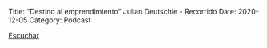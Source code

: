 Title: “Destino al emprendimiento” Julian Deutschle  - Recorrido
Date: 2020-12-05
Category: Podcast

<a href="https://s.danilorca.com/2020-12-05.mp3" type="audio/mpeg">
Escuchar
</a>
